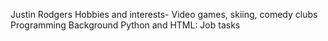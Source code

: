 Justin Rodgers
Hobbies and interests- Video games, skiing, comedy clubs
Programming Background
Python and HTML: Job tasks 